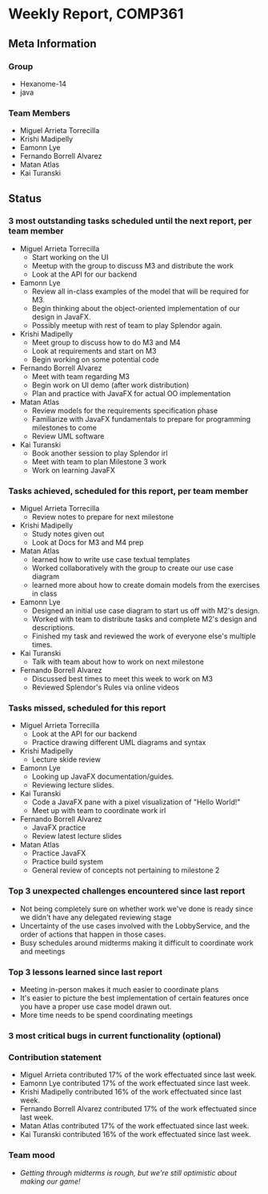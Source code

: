 # Weekly Report, COMP361

## Meta Information

### Group

 * Hexanome-14
 * java

### Team Members

 * Miguel Arrieta Torrecilla
 * Krishi Madipelly
 * Eamonn Lye
 * Fernando Borrell Alvarez
 * Matan Atlas
 * Kai Turanski

## Status

### 3 most outstanding tasks scheduled until the next report, per team member

 * Miguel Arrieta Torrecilla
   * Start working on the UI
   * Meetup with the group to discuss M3 and distribute the work
   * Look at the API for our backend
 * Eamonn Lye
   * Review all in-class examples of the model that will be required for M3.
   * Begin thinking about the object-oriented implementation of our design in JavaFX.
   * Possibly meetup with rest of team to play Splendor again.
 * Krishi Madipelly
   * Meet group to discuss how to do M3 and M4
   * Look at requirements and start on M3
   * Begin working on some potential code
 * Fernando Borrell Alvarez
   * Meet with team regarding M3
   * Begin work on UI demo (after work distribution)
   * Plan and practice with JavaFX for actual OO implementation
 * Matan Atlas
   * Review models for the requirements specification phase
   * Familiarize with JavaFX fundamentals to prepare for programming milestones to come
   * Review UML software 
 * Kai Turanski
   * Book another session to play Splendor irl
   * Meet with team to plan Milestone 3 work
   * Work on learning JavaFX

### Tasks achieved, scheduled for this report, per team member  

 * Miguel Arrieta Torrecilla
   * Review notes to prepare for next milestone
 * Krishi Madipelly
   * Study notes given out
   * Look at Docs for M3 and M4 prep
 * Matan Atlas
   * learned how to write use case textual templates
   * Worked collaboratively with the group to create our use case diagram
   * learned more about how to create domain models from the exercises in class
 * Eamonn Lye
   * Designed an initial use case diagram to start us off with M2's design.
   * Worked with team to distribute tasks and complete M2's design and descriptions.
   * Finished my task and reviewed the work of everyone else's multiple times.
 * Kai Turanski
   * Talk with team about how to work on next milestone
 * Fernando Borrell Alvarez
   * Discussed best times to meet this week to work on M3
   * Reviewed Splendor's Rules via online videos

### Tasks missed, scheduled for this report

 * Miguel Arrieta Torrecilla
   * Look at the API for our backend
   * Practice drawing different UML diagrams and syntax
 * Krishi Madipelly
   * Lecture skide review
 * Eamonn Lye
   * Looking up JavaFX documentation/guides.
   * Reviewing lecture slides.
 * Kai Turanski
   * Code a JavaFX pane with a pixel visualization of "Hello World!"
   * Meet up with team to coordinate work irl
 * Fernando Borrell Alvarez
   * JavaFX practice
   * Review latest lecture slides
 * Matan Atlas
   * Practice JavaFX
   * Practice build system
   * General review of concepts not pertaining to milestone 2

### Top 3 unexpected challenges encountered since last report

  * Not being completely sure on whether work we've done is ready since we didn't have any delegated reviewing stage
  * Uncertainty of the use cases involved with the LobbyService, and the order of actions that happen in those cases.
  * Busy schedules around midterms making it difficult to coordinate work and meetings

### Top 3 lessons learned since last report

  * Meeting in-person makes it much easier to coordinate plans
  * It's easier to picture the best implementation of certain features once you have a proper use case model drawn out.
  * More time needs to be spend coordinating meetings 

### 3 most critical bugs in current functionality (optional)

### Contribution statement

 * Miguel Arrieta contributed 17% of the work effectuated since last week.
 * Eamonn Lye contributed 17% of the work effectuated since last week.
 * Krishi Madipelly contributed 16% of the work effectuated since last week.
 * Fernando Borrell Alvarez contributed 17% of the work effectuated since last week.
 * Matan Atlas contributed 17% of the work effectuated since last week.
 * Kai Turanski contributed 16% of the work effectuated since last week.

### Team mood

 * *Getting through midterms is rough, but we're still optimistic about making our game!*
